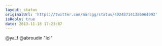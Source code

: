 ```yaml
---
layout: status
originalUrl: 'https://twitter.com/marcgg/status/402487141386964992'
isReply: true
date: 2013-11-18 17:23:07
---
```


@ya_f @abroudin "lol"
